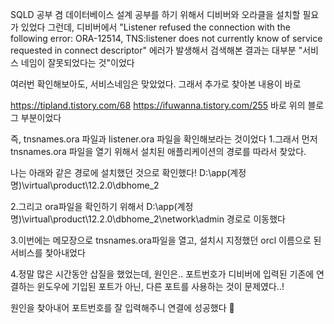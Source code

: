 SQLD 공부 겸 데이터베이스 설계 공부를 하기 위해서 디비버와 오라클을 설치할 필요가 있었다
그런데, 디비버에서 "Listener refused the connection with the following error: ORA-12514, TNS:listener does not currently know of service requested in connect descriptor"
에러가 발생해서 검색해본 결과는 대부분 "서비스 네임이 잘못되었다는 것"이었다

여러번 확인해보아도, 서비스네임은 맞았었다. 그래서 추가로 찾아본 내용이 바로

https://tipland.tistory.com/68
https://ifuwanna.tistory.com/255
바로 위의 블로그 부분이었다

즉, tnsnames.ora 파일과 listener.ora 파일을 확인해보라는 것이었다
1.그래서 먼저 tnsnames.ora 파일을 열기 위해서
설치된 애플리케이션의 경로를 따라서 찾았다.

나는 아래와 같은 경로에 설치했던 것으로 확인했다!
D:\app\(계정명)\virtual\product\12.2.0\dbhome_2

2.그리고 ora파일을 확인하기 위해서
D:\app\(계정명)\virtual\product\12.2.0\dbhome_2\network\admin 경로로 이동했다

3.이번에는 메모장으로 tnsnames.ora파일을 열고, 설치시 지정했던 orcl 이름으로 된 서비스를 찿아내었다

4.정말 많은 시간동안 삽질을 했었는데, 원인은.. 포트번호가 디비버에 입력된 기존에 연결하는 윈도우에 기입된 포트가 아닌, 다른 포트를 사용하는 것이 문제였다..!

원인을 찾아내어 포트번호를 잘 입력해주니 연결에 성공했다 🙂
